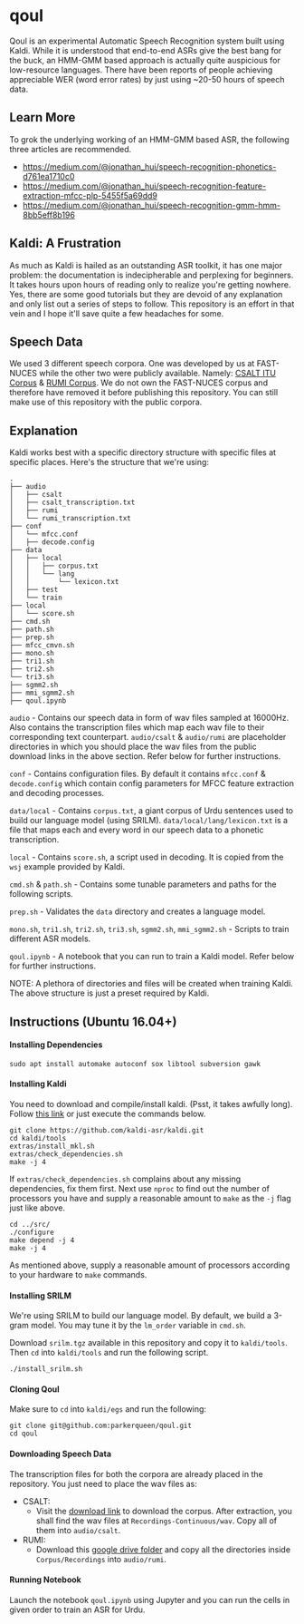 # qoul

Qoul is an experimental Automatic Speech Recognition system built using Kaldi. While it is understood that end-to-end ASRs give the best bang for the buck, an HMM-GMM based approach is actually quite auspicious for low-resource languages. There have been reports of people achieving appreciable WER (word error rates) by just using ~20-50 hours of speech data.

## Learn More

To grok the underlying working of an HMM-GMM based ASR, the following three articles are recommended.

* https://medium.com/@jonathan_hui/speech-recognition-phonetics-d761ea1710c0
* https://medium.com/@jonathan_hui/speech-recognition-feature-extraction-mfcc-plp-5455f5a69dd9
* https://medium.com/@jonathan_hui/speech-recognition-gmm-hmm-8bb5eff8b196

## Kaldi: A Frustration

As much as Kaldi is hailed as an outstanding ASR toolkit, it has one major problem: the documentation is indecipherable and perplexing for beginners. It takes hours upon hours of reading only to realize you're getting nowhere. Yes, there are some good tutorials but they are devoid of any explanation and only list out a series of steps to follow. This repository is an effort in that vein and I hope it'll save quite a few headaches for some.

## Speech Data

We used 3 different speech corpora. One was developed by us at FAST-NUCES while the other two were publicly available. Namely: [CSALT ITU Corpus](http://www.cle.org.pk/software/ling_resources/phoneticallyrichurduspeechcorpus.htm) & [RUMI Corpus](https://drive.google.com/drive/folders/1leTL6ueZGNe3aZdQAqjvOS5TJ0aDhyTC). We do not own the FAST-NUCES corpus and therefore have removed it before publishing this repository. You can still make use of this repository with the public corpora.

## Explanation

Kaldi works best with a specific directory structure with specific files at specific places. Here's the structure that we're using:

```
.
├── audio
│   ├── csalt
│   ├── csalt_transcription.txt
│   ├── rumi
│   └── rumi_transcription.txt
├── conf
│   └── mfcc.conf
│   ├── decode.config
├── data
│   ├── local
│   │   ├── corpus.txt
│   │   └── lang
│   │       └── lexicon.txt
│   ├── test
│   └── train
├── local
│   └── score.sh
├── cmd.sh
├── path.sh
├── prep.sh
├── mfcc_cmvn.sh
├── mono.sh
├── tri1.sh
├── tri2.sh
└── tri3.sh
├── sgmm2.sh
├── mmi_sgmm2.sh
├── qoul.ipynb
```

`audio` - Contains our speech data in form of wav files sampled at 16000Hz. Also contains the transcription files which map each wav file to their corresponding text counterpart. `audio/csalt` & `audio/rumi` are placeholder directories in which you should place the wav files from the public download links in the above section. Refer below for further instructions.

`conf` - Contains configuration files. By default it contains `mfcc.conf` & `decode.config` which contain config parameters for MFCC feature extraction and decoding processes. 

`data/local` - Contains `corpus.txt`, a giant corpus of Urdu sentences used to build our language model (using SRILM). `data/local/lang/lexicon.txt` is a file that maps each and every word in our speech data to a phonetic transcription. 

`local` - Contains `score.sh`, a script used in decoding. It is copied from the `wsj` example provided by Kaldi.

`cmd.sh` & `path.sh` - Contains some tunable parameters and paths for the following scripts.

`prep.sh` - Validates the `data` directory and creates a language model.

`mono.sh`, `tri1.sh`, `tri2.sh`, `tri3.sh`, `sgmm2.sh`, `mmi_sgmm2.sh` - Scripts to train different ASR models.

`qoul.ipynb` - A notebook that you can run to train a Kaldi model. Refer below for further instructions.

NOTE: A plethora of directories and files will be created when training Kaldi. The above structure is just a preset required by Kaldi.

## Instructions (Ubuntu 16.04+)

#### Installing Dependencies

```
sudo apt install automake autoconf sox libtool subversion gawk
```

#### Installing Kaldi

You need to download and compile/install kaldi. (Psst, it takes awfully long). Follow [this link](http://jrmeyer.github.io/asr/2016/01/26/Installing-Kaldi.html) or just execute the commands below.

```
git clone https://github.com/kaldi-asr/kaldi.git
cd kaldi/tools
extras/install_mkl.sh
extras/check_dependencies.sh
make -j 4
```
If `extras/check_dependencies.sh` complains about any missing dependencies, fix them first. Next use `nproc` to find out the number of processors you have and supply a reasonable amount to `make` as the `-j` flag just like above.

```
cd ../src/
./configure
make depend -j 4
make -j 4
```

As mentioned above, supply a reasonable amount of processors according to your hardware to `make` commands.

#### Installing SRILM

We're using SRILM to build our language model. By default, we build a 3-gram model. You may tune it by the `lm_order` variable in `cmd.sh`.

Download `srilm.tgz` available in this repository and copy it to `kaldi/tools`. Then `cd` into `kaldi/tools` and run the following script.

```
./install_srilm.sh
```

#### Cloning Qoul

Make sure to `cd` into `kaldi/egs` and run the following:

```
git clone git@github.com:parkerqueen/qoul.git
cd qoul
```

#### Downloading Speech Data

The transcription files for both the corpora are already placed in the repository. You just need to place the wav files as:

* CSALT:
  * Visit the [download link](http://www.cle.org.pk/software/ling_resources/phoneticallyrichurduspeechcorpus.htm) to download the corpus. After extraction, you shall find the wav files at `Recordings-Continuous/wav`. Copy all of them into `audio/csalt`.
* RUMI:
  * Download this [google drive folder](https://drive.google.com/drive/folders/1leTL6ueZGNe3aZdQAqjvOS5TJ0aDhyTC) and copy all the directories inside `Corpus/Recordings` into `audio/rumi`.

#### Running Notebook

Launch the notebook `qoul.ipynb` using Jupyter and you can run the cells in given order to train an ASR for Urdu.

